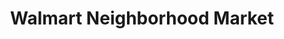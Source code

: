 ---
title: "Walmart Neighborhood Market"
url: /the-village/walmart-neighborhood-market/
shop: supermarket
---